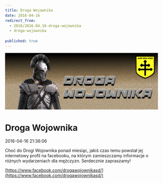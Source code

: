 ```yaml
---
title: Droga Wojownika
date: 2016-04-16
redirect_from: 
  - 2016/2016.04.16-droga-wojownika
  - droga-wojownika

published: true
---
```



![/assets/posts/2016/2016-04-16-droga-wojownika/droga_wojonika_grafika.png](/assets/posts/2016/2016-04-16-droga-wojownika/droga_wojonika_grafika.png)

# Droga Wojownika

<time>2016-04-16 21:36:06</time>



Choć do Drogi Wojownika ponad miesiąc, jakiś czas temu powstał jej internetowy profil na facebooku, na którym zamieszczamy informacje o różnych wydarzeniach dla mężczyzn. Serdecznie zapraszamy!


[https://www.facebook.com/drogawojownikasd/](https://www.facebook.com/drogawojownikasd/)


 


<!--{{json:{"created_date":"2016-04-16 21:36:06","publish_down":"0000-00-00 00:00:00","id":"5459"}}}-->
